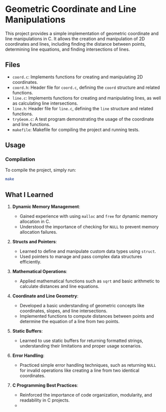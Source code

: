 # Geometric Coordinate and Line Manipulations

This project provides a simple implementation of geometric coordinate and line manipulations in C. It allows the creation and manipulation of 2D coordinates and lines, including finding the distance between points, determining line equations, and finding intersections of lines.

## Files

- `coord.c`: Implements functions for creating and manipulating 2D coordinates.
- `coord.h`: Header file for `coord.c`, defining the `coord` structure and related functions.
- `line.c`: Implements functions for creating and manipulating lines, as well as calculating line intersections.
- `line.h`: Header file for `line.c`, defining the `line` structure and related functions.
- `tryGeom.c`: A test program demonstrating the usage of the coordinate and line functions.
- `makefile`: Makefile for compiling the project and running tests.

## Usage

### Compilation

To compile the project, simply run:

```bash
make
```
## What I Learned

1. **Dynamic Memory Management**: 
   - Gained experience with using `malloc` and `free` for dynamic memory allocation in C. 
   - Understood the importance of checking for `NULL` to prevent memory allocation failures.

2. **Structs and Pointers**: 
   - Learned to define and manipulate custom data types using `struct`.
   - Used pointers to manage and pass complex data structures efficiently.

3. **Mathematical Operations**: 
   - Applied mathematical functions such as `sqrt` and basic arithmetic to calculate distances and line equations.

4. **Coordinate and Line Geometry**: 
   - Developed a basic understanding of geometric concepts like coordinates, slopes, and line intersections.
   - Implemented functions to compute distances between points and determine the equation of a line from two points.

5. **Static Buffers**: 
   - Learned to use static buffers for returning formatted strings, understanding their limitations and proper usage scenarios.

6. **Error Handling**: 
   - Practiced simple error handling techniques, such as returning `NULL` for invalid operations like creating a line from two identical coordinates.

7. **C Programming Best Practices**: 
   - Reinforced the importance of code organization, modularity, and readability in C projects.
   -
